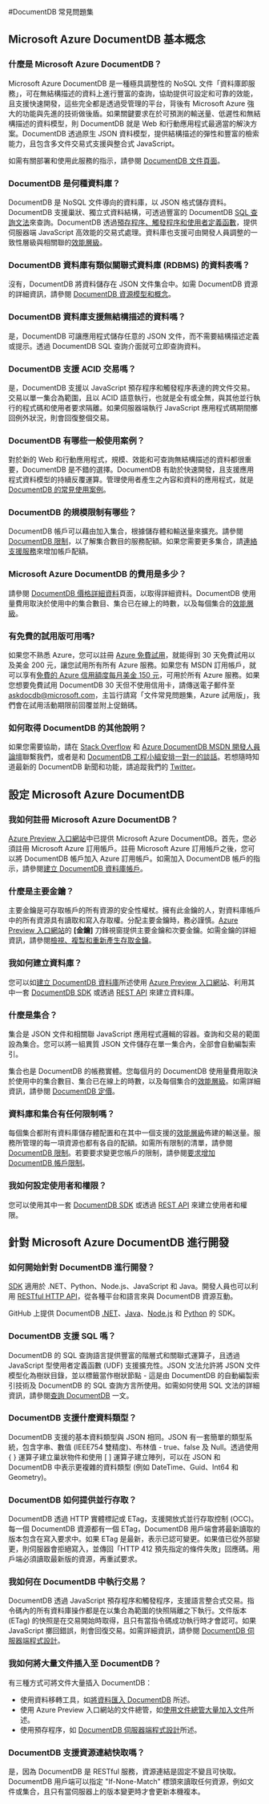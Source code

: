 <properties 
	pageTitle="DocumentDB 常見問題集 | Microsoft Azure" 
	description="關於 NoSQL 文件資料庫服務 Azure DocumentDB 的常見問題集解答" 
	services="documentdb" 
	authors="mimig1" 
	manager="jhubbard" 
	editor="monicar" 
	documentationCenter=""/>

<tags 
	ms.service="documentdb" 
	ms.workload="data-services" 
	ms.tgt_pltfrm="na" 
	ms.devlang="na" 
	ms.topic="article" 
	ms.date="07/29/2015" 
	ms.author="mimig"/>


#DocumentDB 常見問題集

## Microsoft Azure DocumentDB 基本概念

### 什麼是 Microsoft Azure DocumentDB？ 
Microsoft Azure DocumentDB 是一種極具調整性的 NoSQL 文件「資料庫即服務」，可在無結構描述的資料上進行豐富的查詢，協助提供可設定和可靠的效能，且支援快速開發，這些完全都是透過受管理的平台，背後有 Microsoft Azure 強大的功能與先進的技術做後盾。如果關鍵要求在於可預測的輸送量、低遲性和無結構描述的資料模型，則 DocumentDB 就是 Web 和行動應用程式最適當的解決方案。DocumentDB 透過原生 JSON 資料模型，提供結構描述的彈性和豐富的檢索能力，且包含多文件交易式支援與整合式 JavaScript。
  
如需有關部署和使用此服務的指示，請參閱 [DocumentDB 文件頁面](http://azure.microsoft.com/documentation/services/documentdb/)。

### DocumentDB 是何種資料庫？
DocumentDB 是 NoSQL 文件導向的資料庫，以 JSON 格式儲存資料。DocumentDB 支援巢狀、獨立式資料結構，可透過豐富的 DocumentDB [SQL 查詢文法](documentdb-sql-query.md)來查詢。DocumentDB 透過[預存程序、觸發程序和使用者定義函數](documentdb-programming.md)，提供伺服器端 JavaScript 高效能的交易式處理。資料庫也支援可由開發人員調整的一致性層級與相關聯的[效能層級](documentdb-performance-levels.md)。
 
### DocumentDB 資料庫有類似關聯式資料庫 (RDBMS) 的資料表嗎？
沒有，DocumentDB 將資料儲存在 JSON 文件集合中。如需 DocumentDB 資源的詳細資訊，請參閱 [DocumentDB 資源模型和概念](documentdb-resources.md)。

### DocumentDB 資料庫支援無結構描述的資料嗎？
是，DocumentDB 可讓應用程式儲存任意的 JSON 文件，而不需要結構描述定義或提示。透過 DocumentDB SQL 查詢介面就可立即查詢資料。

### DocumentDB 支援 ACID 交易嗎？
是，DocumentDB 支援以 JavaScript 預存程序和觸發程序表達的跨文件交易。交易以單一集合為範圍，且以 ACID 語意執行，也就是全有或全無，與其他並行執行的程式碼和使用者要求隔離。如果伺服器端執行 JavaScript 應用程式碼期間擲回例外狀況，則會回復整個交易。

### DocumentDB 有哪些一般使用案例？  
對於新的 Web 和行動應用程式，規模、效能和可查詢無結構描述的資料都很重要，DocumentDB 是不錯的選擇。DocumentDB 有助於快速開發，且支援應用程式資料模型的持續反覆運算。管理使用者產生之內容和資料的應用程式，就是 [DocumentDB 的常見使用案例](documentdb-use-cases.md)。

### DocumentDB 的規模限制有哪些？
DocumentDB 帳戶可以藉由加入集合，根據儲存體和輸送量來擴充。請參閱 [DocumentDB 限制](documentdb-limits.md)，以了解集合數目的服務配額。如果您需要更多集合，請[連絡支援服務](documentdb-increase-limits.md)來增加帳戶配額。

### Microsoft Azure DocumentDB 的費用是多少？
請參閱 [DocumentDB 價格詳細資料](http://go.microsoft.com/fwlink/p/?LinkID=402317)頁面，以取得詳細資料。DocumentDB 使用量費用取決於使用中的集合數目、集合已在線上的時數，以及每個集合的[效能層級](documentdb-performance-levels.md)。

### 有免費的試用版可用嗎?
如果您不熟悉 Azure，您可以註冊 [Azure 免費試用](https://azure.microsoft.com/zh-tw/pricing/free-trial/)，就能得到 30 天免費試用以及美金 200 元，讓您試用所有所有 Azure 服務。如果您有 MSDN 訂用帳戶，就可以享有[免費的 Azure 信用額度每月美金 150 元](http://azure.microsoft.com/pricing/member-offers/msdn-benefits/?WT.mc_id=azurebg_US_sem_bing_BR_BRMSDN_Nontest_MSDN_msdnazure&WT.srch=1)，可用於所有 Azure 服務。如果您想要免費試用 DocumentDB 30 天但不使用信用卡，請傳送電子郵件至 askdocdb@microsoft.com，主旨行請寫「文件常見問題集，Azure 試用版」，我們會在試用活動期限前回覆並附上促銷碼。

### 如何取得 DocumentDB 的其他說明？
如果您需要協助，請在 [Stack Overflow](http://stackoverflow.com/questions/tagged/azure-documentdb) 和 [Azure DocumentDB MSDN 開發人員論壇](https://social.msdn.microsoft.com/forums/azure/home?forum=AzureDocumentDB)聯繫我們，或者是和 [DocumentDB 工程小組安排一對一的談話](http://www.askdocdb.com/)。若想隨時知道最新的 DocumentDB 新聞和功能，請追蹤我們的 [Twitter](https://twitter.com/DocumentDB)。

## 設定 Microsoft Azure DocumentDB

### 我如何註冊 Microsoft Azure DocumentDB？
[Azure Preview 入口網站][azure-portal]中已提供 Microsoft Azure DocumentDB。首先，您必須註冊 Microsoft Azure 訂用帳戶。註冊 Microsoft Azure 訂用帳戶之後，您可以將 DocumentDB 帳戶加入 Azure 訂用帳戶。如需加入 DocumentDB 帳戶的指示，請參閱[建立 DocumentDB 資料庫帳戶](documentdb-create-account.md)。

### 什麼是主要金鑰？
主要金鑰是可存取帳戶的所有資源的安全性權杖。擁有此金鑰的人，對資料庫帳戶中的所有資源具有讀取和寫入存取權。分配主要金鑰時，務必謹慎。[Azure Preview 入口網站][azure-portal]的 **[金鑰]** 刀鋒視窗提供主要金鑰和次要金鑰。如需金鑰的詳細資訊，請參閱[檢視、複製和重新產生存取金鑰](documentdb-manage-account.md#keys)。

### 我如何建立資料庫？
您可以如[建立 DocumentDB 資料庫](documentdb-create-database.md)所述使用 [Azure Preview 入口網站]()、利用其中一套 [DocumentDB SDK](https://msdn.microsoft.com/library/azure/dn781482.aspx) 或透過 [REST API](https://msdn.microsoft.com/library/azure/dn781481.aspx) 來建立資料庫。

### 什麼是集合？
集合是 JSON 文件和相關聯 JavaScript 應用程式邏輯的容器。查詢和交易的範圍設為集合。您可以將一組異質 JSON 文件儲存在單一集合內，全部會自動編製索引。

集合也是 DocumentDB 的帳務實體。您每個月的 DocumentDB 使用量費用取決於使用中的集合數目、集合已在線上的時數，以及每個集合的[效能層級](documentdb-performance-levels.md)。如需詳細資訊，請參閱 [DocumentDB 定價](https://azure.microsoft.com/zh-tw/pricing/details/documentdb/)。

### 資料庫和集合有任何限制嗎？
每個集合都附有資料庫儲存體配置和在其中一個支援的[效能層級](documentdb-performance-levels.md)佈建的輸送量。服務所管理的每一項資源也都有各自的配額。如需所有限制的清單，請參閱 [DocumentDB 限制](documentdb-limits.md)。若要要求變更您帳戶的限制，請參閱[要求增加 DocumentDB 帳戶限制](documentdb-increase-limits.md)。

### 我如何設定使用者和權限？
您可以使用其中一套 [DocumentDB SDK](https://msdn.microsoft.com/library/azure/dn781482.aspx) 或透過 [REST API](https://msdn.microsoft.com/library/azure/dn781481.aspx) 來建立使用者和權限。

## 針對 Microsoft Azure DocumentDB 進行開發

### 如何開始針對 DocumentDB 進行開發？
[SDK](https://msdn.microsoft.com/library/azure/dn781482.aspx) 適用於 .NET、Python、Node.js、JavaScript 和 Java。開發人員也可以利用 [RESTful HTTP API](https://msdn.microsoft.com/library/azure/dn781481.aspx)，從各種平台和語言來與 DocumentDB 資源互動。

GitHub 上提供 DocumentDB [.NET](https://github.com/Azure/azure-documentdb-net/tree/master/samples/code-samples)、[Java](https://github.com/Azure/azure-documentdb-java)、[Node.js](https://github.com/Azure/azure-documentdb-node/tree/master/samples) 和 [Python](https://github.com/Azure/azure-documentdb-python) 的 SDK。

### DocumentDB 支援 SQL 嗎？
DocumentDB 的 SQL 查詢語言提供豐富的階層式和關聯式運算子，且透過 JavaScript 型使用者定義函數 (UDF) 支援擴充性。JSON 文法允許將 JSON 文件模型化為樹狀目錄，並以標籤當作樹狀節點 - 這是由 DocumentDB 的自動編製索引技術及 DocumentDB 的 SQL 查詢方言所使用。如需如何使用 SQL 文法的詳細資訊，請參閱[查詢 DocumentDB][query] 一文。

### DocumentDB 支援什麼資料類型？
DocumentDB 支援的基本資料類型與 JSON 相同。JSON 有一套簡單的類型系統，包含字串、數值 (IEEE754 雙精度)、布林值 - true、false 及 Null。透過使用 { } 運算子建立巢狀物件和使用 [ ] 運算子建立陣列，可以在 JSON 和 DocumentDB 中表示更複雜的資料類型 (例如 DateTime、Guid、Int64 和 Geometry)。

### DocumentDB 如何提供並行存取？
DocumentDB 透過 HTTP 實體標記或 ETag，支援開放式並行存取控制 (OCC)。每一個 DocumentDB 資源都有一個 ETag，DocumentDB 用戶端會將最新讀取的版本包含在寫入要求中。如果 ETag 是最新，表示已認可變更。如果值已從外部變更，則伺服器會拒絕寫入，並傳回「HTTP 412 預先指定的條件失敗」回應碼。用戶端必須讀取最新版的資源，再重試要求。

### 我如何在 DocumentDB 中執行交易？
DocumentDB 透過 JavaScript 預存程序和觸發程序，支援語言整合式交易。指令碼內的所有資料庫操作都是在以集合為範圍的快照隔離之下執行。文件版本 (ETag) 的快照是在交易開始時取得，且只有當指令碼成功執行時才會認可。如果 JavaScript 擲回錯誤，則會回復交易。如需詳細資訊，請參閱 [DocumentDB 伺服器端程式設計](documentdb-programming.md)。

### 我如何將大量文件插入至 DocumentDB？ 
有三種方式可將文件大量插入 DocumentDB：

- 使用資料移轉工具，如[將資料匯入 DocumentDB](documentdb-import-data.md) 所述。
- 使用 Azure Preview 入口網站的文件總管，如[使用文件總管大量加入文件](documentdb-view-json-document-explorer.md#BulkAdd)所述。
- 使用預存程序，如 [DocumentDB 伺服器端程式設計](documentdb-programming.md)所述。

### DocumentDB 支援資源連結快取嗎？
是，因為 DocumentDB 是 RESTful 服務，資源連結是固定不變且可快取。DocumentDB 用戶端可以指定 "If-None-Match" 標頭來讀取任何資源，例如文件或集合，且只有當伺服器上的版本變更時才會更新本機複本。




[azure-portal]: https://portal.azure.com
[query]: documentdb-sql-query.md
 

<!---HONumber=August15_HO6-->